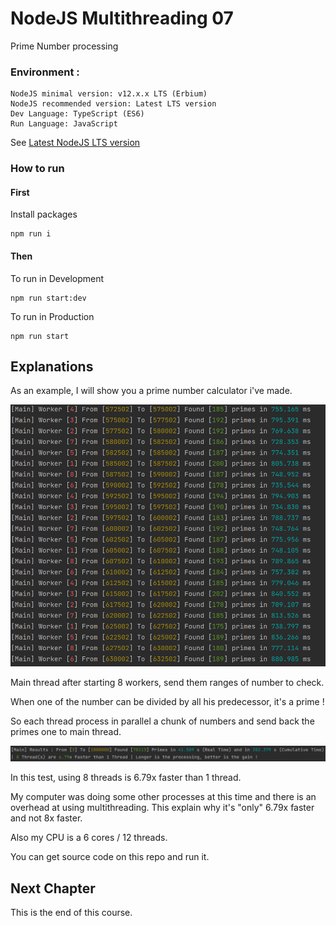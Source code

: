 # NodeJS Multithreading 07

Prime Number processing

### Environment :
```
NodeJS minimal version: v12.x.x LTS (Erbium)
NodeJS recommended version: Latest LTS version
Dev Language: TypeScript (ES6)
Run Language: JavaScript
```
See [Latest NodeJS LTS version](https://nodejs.org/)

### How to run

#### First

Install packages

```
npm run i
```

#### Then

To run in Development
```
npm run start:dev
```

To run in Production
```
npm run start
```

## Explanations

As an example, I will show you a prime number calculator i've made.

<div align="center">
<img src="./img/primes.png" alt="Prime numbers calculation" style="max-height: 600px;">
</div>

Main thread after starting 8 workers, send them ranges of number to check.

When one of the number can be divided by all his predecessor, it's a prime !


So each thread process in parallel a chunk of numbers and send back the primes one to main thread.

<div align="center">
<img src="./img/results.png" alt="Prime numbers calculation results" style="max-height: 400px;">
</div>

In this test, using 8 threads is 6.79x faster than 1 thread.


My computer was doing some other processes at this time and there is an overhead at using multithreading. This explain why it's "only" 6.79x faster and not 8x faster.


Also my CPU is a 6 cores / 12 threads.

You can get source code on this repo and run it.

## Next Chapter

This is the end of this course.